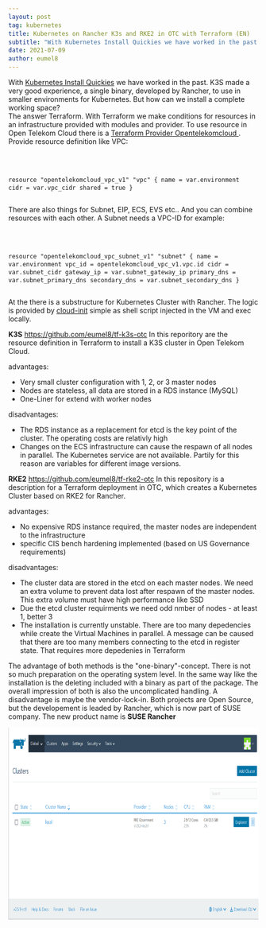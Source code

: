 ```yaml
---
layout: post
tag: kubernetes
title: Kubernetes on Rancher K3s and RKE2 in OTC with Terraform (EN)
subtitle: "With Kubernetes Install Quickies we have worked in the past. K3S made a very good experience, a single binary, developed by Rancher, to use in smaller environments for Kubernetes. But how can we install a complete working space?"
date: 2021-07-09
author: eumel8
---
```


With <a href="https://blog.eumelnet.de/blogs/blog8.php/kubernetes-install-quickies">Kubernetes Install Quickies</a> we have worked in the past. K3S made a very good experience, a single binary, developed by Rancher, to use in smaller environments for Kubernetes. But how can we install a complete working space?
<br/>
The answer Terraform. With Terraform we make conditions for resources in an infrastructure provided with modules and provider. To use resource in Open Telekom Cloud there is a <a href="https://registry.terraform.io/providers/opentelekomcloud/opentelekomcloud/latest/docs">Terraform Provider Opentelekomcloud </a>. Provide resource definition like VPC:

<!-- codeblock lang=shell line=1 --><pre class="codeblock"><code>
resource "opentelekomcloud_vpc_v1" "vpc" {
name = var.environment
cidr = var.vpc_cidr
shared = true
}
</code></pre><!-- /codeblock -->

There are also things for Subnet, EIP, ECS, EVS etc.. And you can combine resources with each other. A Subnet needs a VPC-ID for example:

<!-- codeblock lang=shell line=1 --><pre class="codeblock"><code>
resource "opentelekomcloud_vpc_subnet_v1" "subnet" {
name = var.environment
vpc_id = opentelekomcloud_vpc_v1.vpc.id
cidr = var.subnet_cidr
gateway_ip = var.subnet_gateway_ip
primary_dns = var.subnet_primary_dns
secondary_dns = var.subnet_secondary_dns
}
</code></pre><!-- /codeblock -->

At the there is a substructure for Kubernetes Cluster with Rancher. The logic is provided by <a href="https://cloud-init.io/">cloud-init</a> simple as shell script injected in the VM and exec locally.

<strong>K3S</strong>
https://github.com/eumel8/tf-k3s-otc
In this reporitory are the resource definition in Terraform to install a K3S cluster in Open Telekom Cloud. 

advantages:
<ul>
 <li>Very small cluster configuration with 1, 2, or 3 master nodes</li>
 <li>Nodes are stateless, all data are stored in a RDS instance (MySQL)</li>
 <li>One-Liner for extend with worker nodes</li>
</ul>


disadvantages:
<ul>
 <li>The RDS instance as a replacement for etcd is the key point of the cluster. The operating costs are relativly high</li>
 <li>Changes on the ECS infrastructure can cause the respawn of all nodes in parallel. The Kubernetes service are not available. Partily for this reason are variables for different image versions.</li>
</ul>


<strong>RKE2</strong>
https://github.com/eumel8/tf-rke2-otc
In this repository is a description for a Terraform deployment in OTC, which creates a Kubernetes Cluster based on RKE2 for Rancher.

advantages:
<ul>
 <li>No expensive RDS instance required, the master nodes are independent to the infrastructure</li>
 <li>specific CIS bench hardening implemented (based on US Governance requirements) </li>
</ul>

disadvantages:
<ul>
 <li>The cluster data are stored in the etcd on each master nodes. We need an extra volume to prevent data lost after respawn of the master nodes. This extra volume must have high performance like SSD</li>
 <li>Due the etcd cluster requirments we need odd nmber of nodes - at least 1, better 3</li>
 <li>The installation is currently unstable. There are too many depedencies while create the Virtual Machines in parallel. A message can be caused that there are too many members connecting to the etcd in register state. That requires more depedenies in Terraform</li>
</ul>

The advantage of both methods is the "one-binary"-concept. There is not so much preparation on the operating system level. In the same way like the installation is the deleting included with a binary as part of the package. The overall impression of both is also the uncomplicated handling.
A disadvantage is maybe the vendor-lock-in. Both projects are Open Source, but the developement is leaded by Rancher, which is now part of SUSE company. The new product name is <strong>SUSE Rancher</strong>

<img src="/images/quick-uploads/kubernetes-an-rancher-k3s-und-rke2-auf-otc/rancher-rke2.png" width="585" height="386"/>
